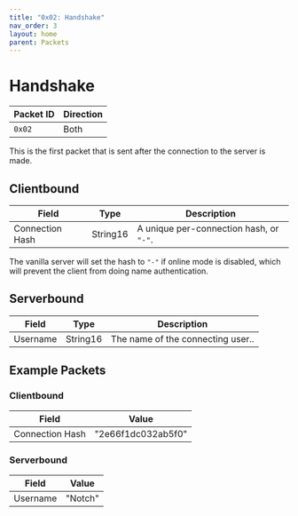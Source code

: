 ```yaml
---
title: "0x02: Handshake"
nav_order: 3
layout: home
parent: Packets
---
```


# Handshake

| Packet ID | Direction |
| --------- | --------- |
| `0x02`    | Both      |

This is the first packet that is sent after the connection to the server is made.

## Clientbound

| Field           | Type     | Description                             |
| --------------- | -------- | --------------------------------------- |
| Connection Hash | String16 | A unique per-connection hash, or `"-"`. |

The vanilla server will set the hash to `"-"` if online mode is disabled, which will prevent the client from doing name authentication.

## Serverbound

| Field    | Type     | Description                       |
| -------- | -------- | --------------------------------- |
| Username | String16 | The name of the connecting user.. |

## Example Packets

### Clientbound

| Field | Value | 
| --- | --- |
| Connection Hash | "2e66f1dc032ab5f0" |

### Serverbound

| Field | Value | 
| --- | --- |
| Username | "Notch" |
